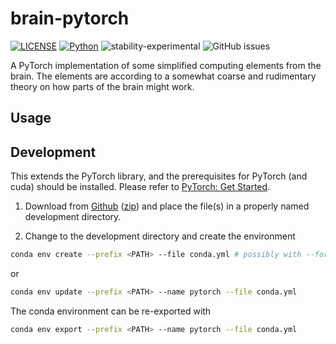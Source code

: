 # brain-pytorch

[![LICENSE](https://img.shields.io/badge/license-GPL2.0-green?style=for-the-badge)](https://github.com/jeblad/brain-pytorch/blob/master/LICENSE)
[![Python](https://img.shields.io/badge/python-3.7-blue.svg?style=for-the-badge)](https://www.python.org/)
![stability-experimental](https://img.shields.io/badge/stability-experimental-orange.svg?style=for-the-badge)
![GitHub issues](https://img.shields.io/github/issues-raw/jeblad/brain-pytorch?style=for-the-badge)

A PyTorch implementation of some simplified computing elements from the brain. The elements are according to a somewhat coarse and rudimentary theory on how parts of the brain might work.

## Usage



## Development

This extends the PyTorch library, and the prerequisites for PyTorch (and cuda) should be installed. Please refer to [PyTorch: Get Started](https://pytorch.org/get-started/locally/).

1. Download from [Github](https://github.com/jeblad/brain-pytorch) ([zip](https://github.com/jeblad/brain-pytorch/archive/master.zip)) and place the file(s) in a properly named development directory.

2. Change to the development directory and create the environment

```bash
conda env create --prefix <PATH> --file conda.yml # possibly with --force
```

or

```bash
conda env update --prefix <PATH> --name pytorch --file conda.yml
```

The conda environment can be re-exported with

```bash
conda env export --prefix <PATH> --name pytorch --file conda.yml
```
